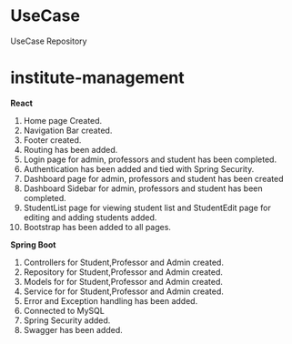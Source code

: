 # UseCase
UseCase Repository

# institute-management
 **React**
1) Home page Created.
2) Navigation Bar created.
3) Footer created.
4) Routing has been added.
5) Login page for admin, professors and student has been completed.
6) Authentication has been added and tied with Spring Security.
7) Dashboard page for admin, professors and student has been created
8) Dashboard Sidebar for admin, professors and student has been completed.
9) StudentList page for viewing student list and StudentEdit page for editing and adding students added.
10) Bootstrap has been added to all pages.

**Spring Boot**<br>
1) Controllers for Student,Professor and Admin created.
2) Repository for Student,Professor and Admin created.
3) Models for for Student,Professor and Admin created.
4) Service for for Student,Professor and Admin created.
5) Error and Exception handling has been added.
6) Connected to MySQL
7) Spring Security added.
8) Swagger has been added.
